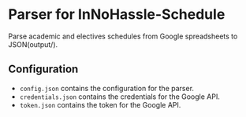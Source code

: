 # Parser for InNoHassle-Schedule

Parse academic and electives schedules from Google spreadsheets to JSON(output/).

## Configuration

- `config.json` contains the configuration for the parser.
- `credentials.json` contains the credentials for the Google API.
- `token.json` contains the token for the Google API.